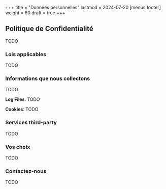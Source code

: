 +++
title = "Données personnelles"
lastmod = 2024-07-20
[menus.footer]
  weight = 60
draft = true
+++

## Politique de Confidentialité

TODO

### Lois applicables

TODO

### Informations que nous collectons

TODO

**Log Files**: TODO

**Cookies**: TODO

### Services third-party

TODO

### Vos choix

TODO

### Contactez-nous

TODO
